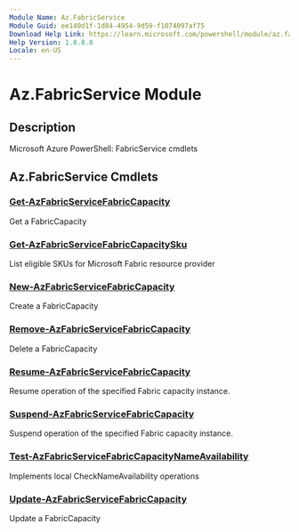 ```yaml
---
Module Name: Az.FabricService
Module Guid: ee140d1f-1d84-4954-9d59-f1074097af75
Download Help Link: https://learn.microsoft.com/powershell/module/az.fabricservice
Help Version: 1.0.0.0
Locale: en-US
---
```


# Az.FabricService Module
## Description
Microsoft Azure PowerShell: FabricService cmdlets

## Az.FabricService Cmdlets
### [Get-AzFabricServiceFabricCapacity](Get-AzFabricServiceFabricCapacity.md)
Get a FabricCapacity

### [Get-AzFabricServiceFabricCapacitySku](Get-AzFabricServiceFabricCapacitySku.md)
List eligible SKUs for Microsoft Fabric resource provider

### [New-AzFabricServiceFabricCapacity](New-AzFabricServiceFabricCapacity.md)
Create a FabricCapacity

### [Remove-AzFabricServiceFabricCapacity](Remove-AzFabricServiceFabricCapacity.md)
Delete a FabricCapacity

### [Resume-AzFabricServiceFabricCapacity](Resume-AzFabricServiceFabricCapacity.md)
Resume operation of the specified Fabric capacity instance.

### [Suspend-AzFabricServiceFabricCapacity](Suspend-AzFabricServiceFabricCapacity.md)
Suspend operation of the specified Fabric capacity instance.

### [Test-AzFabricServiceFabricCapacityNameAvailability](Test-AzFabricServiceFabricCapacityNameAvailability.md)
Implements local CheckNameAvailability operations

### [Update-AzFabricServiceFabricCapacity](Update-AzFabricServiceFabricCapacity.md)
Update a FabricCapacity

